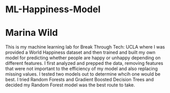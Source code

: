 # ML-Happiness-Model
# Marina Wild
This is my machine learning lab for Break Through Tech: UCLA where I was provided a World Happiness dataset and then trained and built my own model for predicting whether people are happy or unhappy depending on different features. I first analyzed and prepped the data, removing features that were not important to the efficiency of my model and also replacing missing values. I tested two models out to determine whcih one would be best. I tried Random Forests and Gradient Boosted Decision Trees and decided my Random Forest model was the best route to take.
